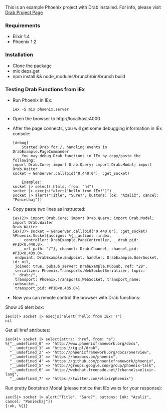 This is an example Phoenix project with Drab installed. For info, please visit [Drab Project Page](https://github.com/grych/drab)

### Requirements

* Elixir 1.4
* Phoenix 1.2

### Installation

* Clone the package
* mix deps.get
* npm install && node_modules/brunch/bin/brunch build 

### Testing Drab Functions from IEx

* Run Phoenix in IEx:

      iex -S mix phoenix.server

* Open the browser to http://localhost:4000

* After the page connects, you will get some debugging information in IEx console:

      [debug] 
          Started Drab for /, handling events in DrabExample.PageCommander
          You may debug Drab functions in IEx by copy/paste the following:
      import Drab.Core; import Drab.Query; import Drab.Modal; import Drab.Waiter
      socket = GenServer.call(pid("0.440.0"), :get_socket)

          Examples:
      socket |> select(:htmls, from: "h4")
      socket |> execjs("alert('hello from IEx!')")
      socket |> alert("Title", "Sure?", buttons: [ok: "Azaliż", cancel: "Poniechaj"])

* Copy paste two lines as instructed:

      iex(2)> import Drab.Core; import Drab.Query; import Drab.Modal; import Drab.Waiter
      Drab.Waiter
      iex(3)> socket = GenServer.call(pid("0.440.0"), :get_socket)
      %Phoenix.Socket{assigns: %{__action: :index,
         __controller: DrabExample.PageController, __drab_pid: #PID<0.440.0>,
         __url_path: "/"}, channel: Drab.Channel, channel_pid: #PID<0.439.0>,
       endpoint: DrabExample.Endpoint, handler: DrabExample.UserSocket, id: nil,
       joined: true, pubsub_server: DrabExample.PubSub, ref: "28",
       serializer: Phoenix.Transports.WebSocketSerializer, topic: "__drab:/",
       transport: Phoenix.Transports.WebSocket, transport_name: :websocket,
       transport_pid: #PID<0.435.0>}

* Now you can remote control the browser with Drab functions:

Show JS alert box:

    iex(3)> socket |> execjs("alert('hello from IEx!')") 
    nil

Get all href attributes:

    iex(4)> socket |> select(attrs: :href, from: "a")
    %{"__undefined_0" => "http://www.phoenixframework.org/docs",
      "__undefined_1" => "https://tg.pl/drab",
      "__undefined_2" => "http://phoenixframework.org/docs/overview",
      "__undefined_3" => "https://hexdocs.pm/phoenix",
      "__undefined_4" => "https://github.com/phoenixframework/phoenix",
      "__undefined_5" => "http://groups.google.com/group/phoenix-talk",
      "__undefined_6" => "http://webchat.freenode.net/?channels=elixir-lang",
      "__undefined_7" => "https://twitter.com/elixirphoenix"}

Run pretty Bootstrap Modal (please notice that IEx waits for your response):

    iex(5)> socket |> alert("Title", "Sure?", buttons: [ok: "Azaliż", cancel: "Poniechaj"])
    {:ok, %{}}
